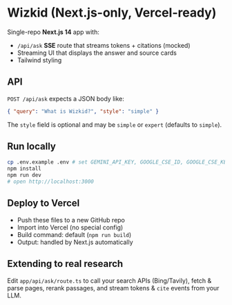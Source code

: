 # Wizkid (Next.js-only, Vercel-ready)

Single-repo **Next.js 14** app with:
- `/api/ask` **SSE** route that streams tokens + citations (mocked)
- Streaming UI that displays the answer and source cards
- Tailwind styling

## API

`POST /api/ask` expects a JSON body like:

```json
{ "query": "What is Wizkid?", "style": "simple" }
```

The `style` field is optional and may be `simple` or `expert` (defaults to `simple`).

## Run locally
```bash
cp .env.example .env # set GEMINI_API_KEY, GOOGLE_CSE_ID, GOOGLE_CSE_KEY, SEARCH_API_KEY, and LLM_API_KEY
npm install
npm run dev
# open http://localhost:3000
```

## Deploy to Vercel
- Push these files to a new GitHub repo
- Import into Vercel (no special config)
- Build command: default (`npm run build`)
- Output: handled by Next.js automatically

## Extending to real research
Edit `app/api/ask/route.ts` to call your search APIs (Bing/Tavily), fetch & parse pages,
rerank passages, and stream tokens & `cite` events from your LLM.

